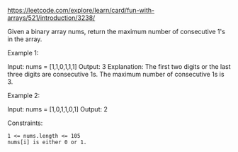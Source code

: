 https://leetcode.com/explore/learn/card/fun-with-arrays/521/introduction/3238/

Given a binary array nums, return the maximum number of consecutive 1's in the array.

 

Example 1:

Input: nums = [1,1,0,1,1,1]
Output: 3
Explanation: The first two digits or the last three digits are consecutive 1s. The maximum number of consecutive 1s is 3.

Example 2:

Input: nums = [1,0,1,1,0,1]
Output: 2

 

Constraints:

    1 <= nums.length <= 105
    nums[i] is either 0 or 1.

